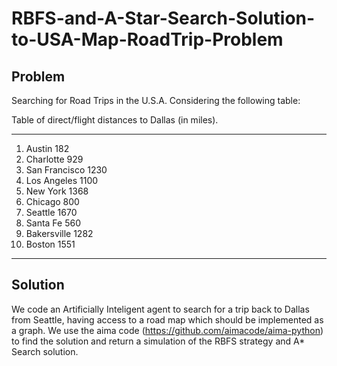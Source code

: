 # RBFS-and-A-Star-Search-Solution-to-USA-Map-RoadTrip-Problem

## Problem
Searching for Road Trips in the U.S.A. Considering the following table:

Table of direct/flight distances to Dallas (in miles).
___________________
1. Austin 182
2. Charlotte 929
3. San Francisco 1230
4. Los Angeles 1100
5. New York 1368
6. Chicago 800
7. Seattle 1670
8. Santa Fe 560
9. Bakersville 1282
10. Boston 1551
___________________

## Solution

We code an Artificially Inteligent agent to search for a trip back to Dallas from Seattle, having access to a
road map which should be implemented as a graph. We use the aima code (https://github.com/aimacode/aima-python) to find the solution
and return a simulation of the RBFS strategy and A* Search solution.
